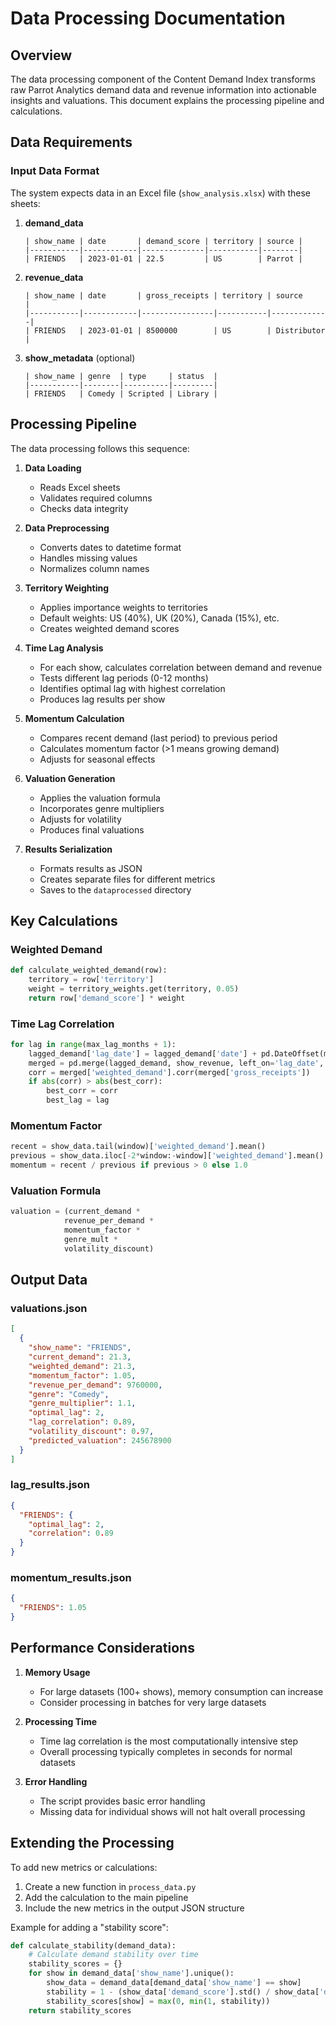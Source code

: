# Data Processing Documentation

## Overview

The data processing component of the Content Demand Index transforms raw Parrot Analytics demand data and revenue information into actionable insights and valuations. This document explains the processing pipeline and calculations.

## Data Requirements

### Input Data Format

The system expects data in an Excel file (`show_analysis.xlsx`) with these sheets:

1. **demand_data**
   ```
   | show_name | date       | demand_score | territory | source |
   |-----------|------------|--------------|-----------|--------|
   | FRIENDS   | 2023-01-01 | 22.5         | US        | Parrot |
   ```

2. **revenue_data**
   ```
   | show_name | date       | gross_receipts | territory | source      |
   |-----------|------------|----------------|-----------|-------------|
   | FRIENDS   | 2023-01-01 | 8500000        | US        | Distributor |
   ```

3. **show_metadata** (optional)
   ```
   | show_name | genre  | type     | status  |
   |-----------|--------|----------|---------|
   | FRIENDS   | Comedy | Scripted | Library |
   ```

## Processing Pipeline

The data processing follows this sequence:

1. **Data Loading**
   - Reads Excel sheets
   - Validates required columns
   - Checks data integrity

2. **Data Preprocessing**
   - Converts dates to datetime format
   - Handles missing values
   - Normalizes column names

3. **Territory Weighting**
   - Applies importance weights to territories
   - Default weights: US (40%), UK (20%), Canada (15%), etc.
   - Creates weighted demand scores

4. **Time Lag Analysis**
   - For each show, calculates correlation between demand and revenue
   - Tests different lag periods (0-12 months)
   - Identifies optimal lag with highest correlation
   - Produces lag results per show

5. **Momentum Calculation**
   - Compares recent demand (last period) to previous period
   - Calculates momentum factor (>1 means growing demand)
   - Adjusts for seasonal effects

6. **Valuation Generation**
   - Applies the valuation formula
   - Incorporates genre multipliers
   - Adjusts for volatility
   - Produces final valuations

7. **Results Serialization**
   - Formats results as JSON
   - Creates separate files for different metrics
   - Saves to the `dataprocessed` directory

## Key Calculations

### Weighted Demand

```python
def calculate_weighted_demand(row):
    territory = row['territory']
    weight = territory_weights.get(territory, 0.05)
    return row['demand_score'] * weight
```

### Time Lag Correlation

```python
for lag in range(max_lag_months + 1):
    lagged_demand['lag_date'] = lagged_demand['date'] + pd.DateOffset(months=lag)
    merged = pd.merge(lagged_demand, show_revenue, left_on='lag_date', right_on='date')
    corr = merged['weighted_demand'].corr(merged['gross_receipts'])
    if abs(corr) > abs(best_corr):
        best_corr = corr
        best_lag = lag
```

### Momentum Factor

```python
recent = show_data.tail(window)['weighted_demand'].mean()
previous = show_data.iloc[-2*window:-window]['weighted_demand'].mean()
momentum = recent / previous if previous > 0 else 1.0
```

### Valuation Formula

```python
valuation = (current_demand * 
            revenue_per_demand * 
            momentum_factor * 
            genre_mult * 
            volatility_discount)
```

## Output Data

### valuations.json

```json
[
  {
    "show_name": "FRIENDS",
    "current_demand": 21.3,
    "weighted_demand": 21.3,
    "momentum_factor": 1.05,
    "revenue_per_demand": 9760000,
    "genre": "Comedy",
    "genre_multiplier": 1.1,
    "optimal_lag": 2,
    "lag_correlation": 0.89,
    "volatility_discount": 0.97,
    "predicted_valuation": 245678900
  }
]
```

### lag_results.json

```json
{
  "FRIENDS": {
    "optimal_lag": 2,
    "correlation": 0.89
  }
}
```

### momentum_results.json

```json
{
  "FRIENDS": 1.05
}
```

## Performance Considerations

1. **Memory Usage**
   - For large datasets (100+ shows), memory consumption can increase
   - Consider processing in batches for very large datasets

2. **Processing Time**
   - Time lag correlation is the most computationally intensive step
   - Overall processing typically completes in seconds for normal datasets

3. **Error Handling**
   - The script provides basic error handling
   - Missing data for individual shows will not halt overall processing

## Extending the Processing

To add new metrics or calculations:

1. Create a new function in `process_data.py`
2. Add the calculation to the main pipeline
3. Include the new metrics in the output JSON structure

Example for adding a "stability score":

```python
def calculate_stability(demand_data):
    # Calculate demand stability over time
    stability_scores = {}
    for show in demand_data['show_name'].unique():
        show_data = demand_data[demand_data['show_name'] == show]
        stability = 1 - (show_data['demand_score'].std() / show_data['demand_score'].mean())
        stability_scores[show] = max(0, min(1, stability))
    return stability_scores
``` 